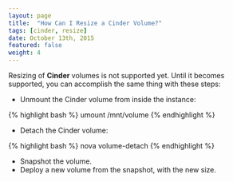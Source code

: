 ```yaml
---
layout: page
title:  "How Can I Resize a Cinder Volume?"
tags: [cinder, resize]
date: October 13th, 2015
featured: false
weight: 4
---
```


Resizing of **Cinder** volumes is not supported yet.  Until it becomes supported, you can accomplish the same thing with these steps:

* Unmount the Cinder volume from inside the instance:

{% highlight bash %}
umount /mnt/volume
{% endhighlight %}

* Detach the Cinder volume:

{% highlight bash %}
nova volume-detach <instanceid> <volumeid>
{% endhighlight %}

* Snapshot the volume.
* Deploy a new volume from the snapshot, with the new size.
